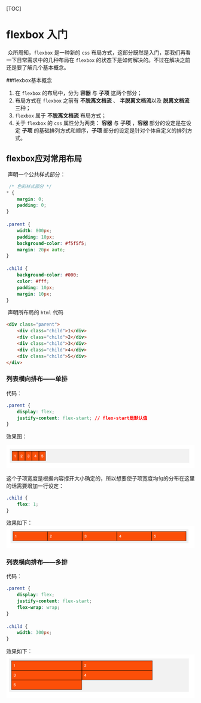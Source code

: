 [TOC]

# flexbox 入门

​	众所周知，`flexbox` 是一种新的 `css` 布局方式，这部分既然是入门，那我们再看一下日常需求中的几种布局在 `flexbox` 的状态下是如何解决的。不过在解决之前还是要了解几个基本概念。

##flexbox基本概念

1. 在 `flexbox` 的布局中，分为 **容器** 与 **子项** 这两个部分；
2. 布局方式在 `flexbox` 之前有 **不脱离文档流** 、 **半脱离文档流**以及 **脱离文档流** 三种；
3. `flexbox` 属于 **不脱离文档流** 布局方式；
4. 关于 `flexbox` 的 `css` 属性分为两类： **容器** 与 **子项** ，**容器** 部分的设定是在设定 **子项** 的基础排列方式和顺序，**子项** 部分的设定是针对个体自定义的排列方式。

## flexbox应对常用布局

​	声明一个公共样式部分：

```css
 /* 色彩样式部分 */
* {
    margin: 0;
    padding: 0;
}

.parent {
    width: 800px;
    padding: 10px;
    background-color: #f5f5f5;
    margin: 20px auto;
}

.child {
    background-color: #000;
    color: #fff;
    padding: 10px;
    margin: 10px;
}
```

​	声明所布局的 `html` 代码

```html
<div class="parent">
    <div class="child">1</div>
    <div class="child">2</div>
    <div class="child">3</div>
    <div class="child">4</div>
    <div class="child">5</div>
</div>
```

### 列表横向排布——单排

代码：

```css
.parent {
	display: flex;
	justify-content: flex-start; // flex-start是默认值
}
```

效果图：

![单排](./assets/fx-1-01.png)

这个子项宽度是根据内容撑开大小确定的，所以想要使子项宽度均匀的分布在这里的话需要增加一行设定：

```css
.child {
    flex: 1;
}
```

效果如下：
![单排](./assets/fx-1-02.png)

### 列表横向排布——多排

代码：

```css
.parent {
    display: flex;
    justify-content: flex-start;
    flex-wrap: wrap;
}

.child {
    width: 300px;
}
```

效果如下：
![单排](./assets/fx-1-03.png)

